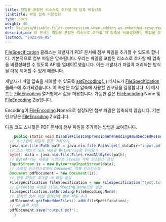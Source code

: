 ```yaml
---
title: 파일을 포함된 리소스로 추가할 때 압축 비활성화
linktitle: 파일 압축 비활성화
type: docs
weight: 40
url: ko/java/disable-files-compression-when-adding-as-embedded-resources/
description: 이 문서는 파일을 포함된 리소스로 추가할 때 압축을 비활성화하는 방법을 설명합니다.
lastmod: "2021-06-05"
---
```


[FileSpecification](https://reference.aspose.com/pdf/java/com.aspose.pdf/FileSpecification) 클래스는 개발자가 PDF 문서에 첨부 파일을 추가할 수 있도록 합니다. 기본적으로 첨부 파일은 압축됩니다. 우리는 파일을 포함된 리소스로 추가할 때 압축을 비활성화할 수 있도록 API를 업데이트했습니다. 이는 개발자가 파일이 처리되는 방식을 더욱 제어할 수 있게 해줍니다.

개발자가 파일 압축을 제어할 수 있도록 [setEncoding(..)](https://reference.aspose.com/pdf/java/com.aspose.pdf/FileSpecification#setEncoding-int-) 메서드가 [FileSpecification](https://reference.aspose.com/pdf/java/com.aspose.pdf/FileSpecification) 클래스에 추가되었습니다.
 이 속성은 파일 압축에 사용할 인코딩을 결정합니다. 이 메서드는 [FileEncoding](https://reference.aspose.com/pdf/java/com.aspose.pdf/FileEncoding) 열거형에서 값을 허용합니다. 가능한 값은 [FileEncoding](https://reference.aspose.com/pdf/java/com.aspose.pdf/FileEncoding).None 및 [FileEncoding](https://reference.aspose.com/pdf/java/com.aspose.pdf/FileEncoding).Zip입니다.

Encoding이 [FileEncoding](https://reference.aspose.com/pdf/java/com.aspose.pdf/FileEncoding).None으로 설정되면 첨부 파일은 압축되지 않습니다. 기본 인코딩은 [FileEncoding](https://reference.aspose.com/pdf/java/com.aspose.pdf/FileEncoding).Zip입니다.

다음 코드 스니펫은 PDF 문서에 첨부 파일을 추가하는 방법을 보여줍니다.

```java
    public static void DisableFilesCompressionWhenAddingAsEmbeddedResources() throws IOException{
  // 소스/입력 파일의 참조 가져오기
  java.nio.file.Path path = java.nio.file.Paths.get(_dataDir+"input.pdf");
  // 소스 파일의 모든 내용을 ByteArray로 읽어오기
  byte[] data = java.nio.file.Files.readAllBytes(path);
  // ByteArray 내용을 기반으로 Stream 객체 인스턴스 생성
  InputStream is = new ByteArrayInputStream(data);
  // 스트림 인스턴스로부터 Document 객체 인스턴스화
  Document pdfDocument = new Document(is);
  // 첨부 파일로 추가할 새 파일 설정
  FileSpecification fileSpecification = new FileSpecification("test.txt", "샘플 텍스트 파일");
  // Encoding 속성을 FileEncoding.None으로 설정
  fileSpecification.setEncoding(FileEncoding.None);
  // 문서의 첨부 파일 컬렉션에 첨부 파일 추가
  pdfDocument.getEmbeddedFiles().add(fileSpecification);
  // 새 출력 저장
  pdfDocument.save("output.pdf");
    }
```